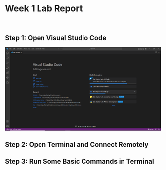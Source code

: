 # Week 1 Lab Report
&nbsp;
&nbsp;

## Step 1: Open Visual Studio Code
![image](images/vscode.png)

## Step 2: Open Terminal and Connect Remotely


## Step 3: Run Some Basic Commands in Terminal

